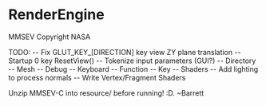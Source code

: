 # RenderEngine

MMSEV Copyright NASA

TODO:   -- Fix GLUT_KEY_[DIRECTION] key view ZY plane translation
        -- Startup 0 key ResetView()
        -- Tokenize input parameters (GUI?)
              -- Directory
              -- Mesh
              -- Debug
                    -- Keyboard
                    -- Function
                    -- Key
              -- Shaders 
        -- Add lighting to process normals
        -- Write Vertex/Fragment Shaders
        
        
Unzip MMSEV-C into resource/ before running! :D. ~Barrett
